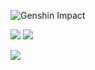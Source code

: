 ​![​Genshin Impact​](https://genshin-card.getloli.com/59/75006841.png)

[![](https://github-readme-stats.vercel.app/api/pin/?username=realheart&repo=zmusic&theme=dark)](https://github.com/RealHeart/ZMusic)
[![](https://github-readme-stats.vercel.app/api/pin/?username=xiaoye-bot&repo=qq-official-bot-sdk&theme=dark)](https://github.com/xiaoye-bot/qq-official-bot-sdk)

[![](https://github-readme-stats.vercel.app/api?username=realheart&theme=dark&locale=cn&show_icons=true)](https://github.com/RealHeart)
